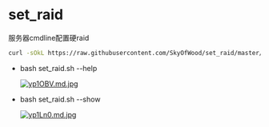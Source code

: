 # set_raid
服务器cmdline配置硬raid

```bash
curl -sOkL https://raw.githubusercontent.com/SkyOfWood/set_raid/master/set_raid.sh && bash set_raid.sh --help
```



- bash set_raid.sh --help

  [![yp1OBV.md.jpg](https://s3.ax1x.com/2021/01/28/yp1OBV.md.jpg)](https://imgchr.com/i/yp1OBV)

- bash set_raid.sh --show

  [![yp1Ln0.md.jpg](https://s3.ax1x.com/2021/01/28/yp1Ln0.md.jpg)](https://imgchr.com/i/yp1Ln0)